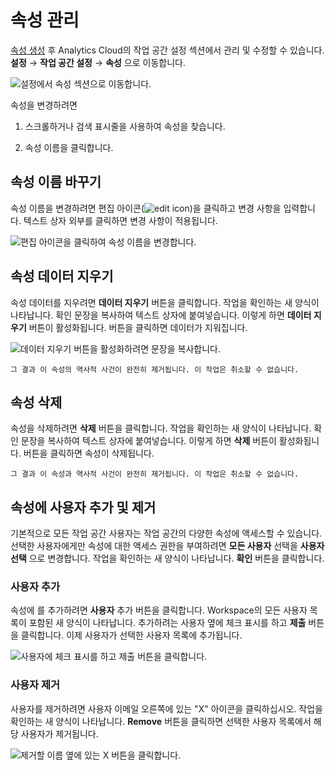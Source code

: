 # 속성 관리

[속성 생성](../workspace-settings/scoping-sites-and-individuals-using-properties.md#creating-a-property) 후 Analytics Cloud의 작업 공간 설정 섹션에서 관리 및 수정할 수 있습니다. **설정** &rarr; **작업 공간 설정** &rarr; **속성** 으로 이동합니다.

![설정에서 속성 섹션으로 이동합니다.](./managing-properties/images/01.png)

속성을 변경하려면

1. 스크롤하거나 검색 표시줄을 사용하여 속성을 찾습니다.

1. 속성 이름을 클릭합니다.

## 속성 이름 바꾸기

속성 이름을 변경하려면 편집 아이콘(![edit icon](https://learn.liferay.com/dxp/latest/en/_images/icon-edit.png))을 클릭하고 변경 사항을 입력합니다. 텍스트 상자 외부를 클릭하면 변경 사항이 적용됩니다.

![편집 아이콘을 클릭하여 속성 이름을 변경합니다.](./managing-properties/images/02.png)

## 속성 데이터 지우기

속성 데이터를 지우려면 **데이터 지우기** 버튼을 클릭합니다. 작업을 확인하는 새 양식이 나타납니다. 확인 문장을 복사하여 텍스트 상자에 붙여넣습니다. 이렇게 하면 **데이터 지우기** 버튼이 활성화됩니다. 버튼을 클릭하면 데이터가 지워집니다.

![데이터 지우기 버튼을 활성화하려면 문장을 복사합니다.](./managing-properties/images/03.png)

```{warning}
그 결과 이 속성의 역사적 사건이 완전히 제거됩니다. 이 작업은 취소할 수 없습니다.
```

## 속성 삭제

속성을 삭제하려면 **삭제** 버튼을 클릭합니다. 작업을 확인하는 새 양식이 나타납니다. 확인 문장을 복사하여 텍스트 상자에 붙여넣습니다. 이렇게 하면 **삭제** 버튼이 활성화됩니다. 버튼을 클릭하면 속성이 삭제됩니다.

```{warning}
그 결과 이 속성과 역사적 사건이 완전히 제거됩니다. 이 작업은 취소할 수 없습니다.
```

## 속성에 사용자 추가 및 제거

기본적으로 모든 작업 공간 사용자는 작업 공간의 다양한 속성에 액세스할 수 있습니다. 선택한 사용자에게만 속성에 대한 액세스 권한을 부여하려면 **모든 사용자** 선택을 **사용자 선택** 으로 변경합니다. 작업을 확인하는 새 양식이 나타납니다. **확인** 버튼을 클릭합니다.

### 사용자 추가

속성에 를 추가하려면 **사용자** 추가 버튼을 클릭합니다. Workspace의 모든 사용자 목록이 포함된 새 양식이 나타납니다. 추가하려는 사용자 옆에 체크 표시를 하고 **제출** 버튼을 클릭합니다. 이제 사용자가 선택한 사용자 목록에 추가됩니다.

![사용자에 체크 표시를 하고 제출 버튼을 클릭합니다.](./managing-properties/images/04.png)

### 사용자 제거

사용자를 제거하려면 사용자 이메일 오른쪽에 있는 "X" 아이콘을 클릭하십시오. 작업을 확인하는 새 양식이 나타납니다. **Remove** 버튼을 클릭하면 선택한 사용자 목록에서 해당 사용자가 제거됩니다.

![제거할 이름 옆에 있는 X 버튼을 클릭합니다.](./managing-properties/images/05.png)
